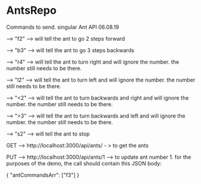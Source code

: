 # AntsRepo

Commands to send. singular Ant API 06.08.19

--> "f2"  --> will tell the ant to go 2 steps forward

--> "b3"  --> will tell the ant to go 3 steps backwards

--> "r4"  --> will tell the ant to turn right and will ignore the number. the number still needs to be there.

--> "l2"  --> will tell the ant to turn left and will ignore the number. the number still needs to be there.

--> "<2"  --> will tell the ant to turn backwards and right and will ignore the number. the number still needs to be there.

--> ">3"  --> will tell the ant to turn backwards and left and will ignore the number. the number still needs to be there.

--> "s2"  --> will tell the ant to stop



GET --> http://localhost:3000/api/ants/ - > to get the ants

PUT --> http://localhost:3000/api/ants/1 --> to update ant number 1. for the purposes of the demo, the call should contain this JSON body:

{
	"antCommandsArr":  ["f3"]
}
			
